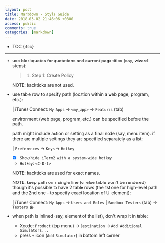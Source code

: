 ```yaml
---
layout: post
title: Markdown - Style Guide
date: 2018-03-02 21:46:06 +0300
access: public
comments: true
categories: [markdown]
---
```


<!-- more -->

* TOC
{:toc}
<hr>

- use blockquotes for quotations and current page titles (say, wizard steps):

  > 1) Step 1: Create Policy

  NOTE: backticks are not used.

- use table row to specify path (location within a web page, program, etc.):

  | iTunes Connect: `My Apps` → `<my_app>` → `Features` (tab)

  environment (web page, program, etc.) can be specified before the path.

  path might include action or setting as a final node (say, menu item).
  if there are multiple settings they are specified separately as a list:

  | `Preferences` → `Keys` → `Hotkey`

  - [x] `Show/hide iTerm2 with a system-wide hotkey`
  - `Hotkey`: `<C-D-t>`

  NOTE: backticks are used for exact names.

  NOTE: keep path on a single line (or else table won't be rendered) though
        it's possible to have 2 table rows (the 1st one for high-level path
        and the 2nd one - to specify exact location of UI element):

  | iTunes Connect: `My Apps` → `Users and Roles`
  | `Sandbox Testers` (tab) → `Testers ⨁`

- when path is inlined (say, element of the list), don't wrap it in table:

  - Xcode: `Product` (top menu) → `Destination` → `Add Additional Simulators...`
  - press `+` icon (`Add Simulator`) in bottom left corner
